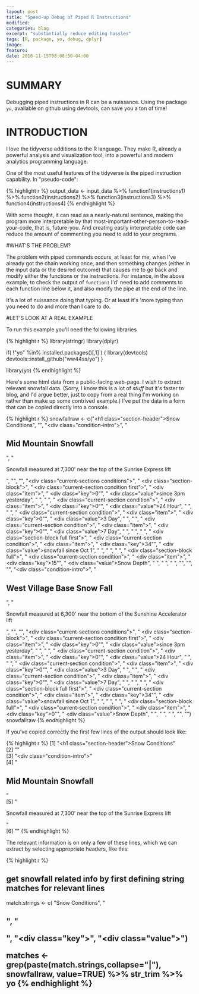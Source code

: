 ```yaml
---
layout: post
title: "Speed-up Debug of Piped R Instructions"
modified: 
categories: blog
excerpt: "substantially reduce editing hassles"
tags: [R, package, yo, debug, dplyr]
image:
feature:
date: 2016-11-15T08:08:50-04:00
---
```


# SUMMARY   
Debugging piped instructions in R can be a nuissance. Using the package `yo`, available on github using devtools, can save you a ton of time!

# INTRODUCTION   

I love the tidyverse additions to the R language. They make R, already a powerful analysis and visualization tool, into a powerful and modern analytics programming language.  

One of the most useful features of the tidyverse is the piped instruction capability. In "pseudo-code":

{% highlight r %}
output_data <- input_data %>% 
        function1(instructions1) %>% 
        function2(instructions2) %>% 
        function3(instructions3) %>%
        function4(instructions4)
{% endhighlight %}

With some thought, it can read as a nearly-natural sentence, making the program more interpretable by that most-important-other-person-to-read-your-code, that is, future-you. And creating easily interpretable code can reduce the amount of commenting you need to add to your programs.

#WHAT'S THE PROBLEM?

The problem with piped commands occurs, at least for me, when I've already got the chain working once, and then something changes (either in the input data or the desired outcome) that causes me to go back and modify either the functions or the instructions. For instance, in the above example, to check the output of `function1` I'd' need to add comments to each function line below it, and also modify the pipe at the end of the line.

It's a lot of nuissance doing that typing. Or at least it's 'more typing than you need to do and more than I care to do. 

#LET'S LOOK AT A REAL EXAMPLE

To run this example you'll need the following libraries

{% highlight r %}
library(stringr)
library(dplyr)

if( !"yo" %in% installed.packages()[,1] ) {
library(devtools)
devtools::install_github("ww44ss/yo")
}

library(yo)
{% endhighlight %}



Here's some html data from a public-facing web-page. I wish to extract relevant snowfall data. (Sorry, I know this is a lot of _stuff_ but it's faster to blog, and I'd argue better, just to copy from a real thing I'm working on rather than make up some contrived example.) I've put the data in a form that can be copied directly into a console.

{% highlight r %}
snowfallraw <- c("<h1 class=\"section-header\">Snow Conditions</h1>", 
"", 
"<div class=\"condition-intro\">", 
"    <h2>Mid Mountain Snowfall</h2>", 
"    <p>Snowfall measured at 7,300' near the top of the Sunrise Express lift</p>", 
"</div>", 
"", 
"<div class=\"current-sections conditions\">", 
"    <div class=\"section-block\">", 
"        <div class=\"current-section condition first\">", 
"            <div class=\"item\">", 
"                <div class=\"key\">0\"</div>", 
"                <div class=\"value\">since 3pm yesterday</div>", 
"            </div>", "        </div>", 
"        <div class=\"current-section condition\">", 
"            <div class=\"item\">", 
"                <div class=\"key\">0\"</div>", 
"                <div class=\"value\">24 Hour</div>", 
"            </div>", 
"        </div>", 
"        <div class=\"current-section condition\">", 
"            <div class=\"item\">", 
"                <div class=\"key\">0\"</div>", 
"                <div class=\"value\">3 Day</div>", 
"            </div>", 
"        </div>", 
"        <div class=\"current-section condition\">", 
"            <div class=\"item\">", 
"                <div class=\"key\">0\"</div>", 
"                <div class=\"value\">7 Day</div>", 
"            </div>", 
"        </div>", 
"    </div>", 
"    <div class=\"section-block full first\">", 
"        <div class=\"current-section condition\">", 
"            <div class=\"item\">", 
"                <div class=\"key\">34\"</div>", 
"                <div class=\"value\">snowfall since Oct 1</div>", 
"            </div>", "        </div>", "    </div>", 
"    <div class=\"section-block full\">", 
"        <div class=\"current-section condition\">", 
"            <div class=\"item\">", 
"                <div class=\"key\">15\"</div>", 
"                <div class=\"value\">Snow Depth</div>", 
"            </div>", "        </div>", "    </div>", "</div>", 
"", "", "<div class=\"condition-intro\">", 
"    <h2>West Village Base Snow Fall</h2>", 
"    <p>Snowfall measured at 6,300' near the bottom of the Sunshine Accelerator lift</p>", 
"</div>", "", "<div class=\"current-sections conditions\">", 
"    <div class=\"section-block\">", 
"        <div class=\"current-section condition first\">", 
"            <div class=\"item\">", 
"                <div class=\"key\">0\"</div>", 
"                <div class=\"value\">since 3pm yesterday</div>", 
"            </div>", "        </div>", 
"        <div class=\"current-section condition\">", 
"            <div class=\"item\">", 
"                <div class=\"key\">0\"</div>", 
"                <div class=\"value\">24 Hour</div>", 
"            </div>", 
"        </div>", "        <div class=\"current-section condition\">", 
"            <div class=\"item\">", 
"                <div class=\"key\">0\"</div>", 
"                <div class=\"value\">3 Day</div>", 
"            </div>", 
"        </div>", "        <div class=\"current-section condition\">", 
"            <div class=\"item\">", 
"                <div class=\"key\">0\"</div>", 
"                <div class=\"value\">7 Day</div>", 
"            </div>", 
"        </div>", "    </div>", 
"    <div class=\"section-block full first\">", 
"        <div class=\"current-section condition\">", 
"            <div class=\"item\">", 
"                <div class=\"key\">34\"</div>", 
"                <div class=\"value\">snowfall since Oct 1</div>", 
"            </div>", "        </div>", "    </div>", 
"    <div class=\"section-block full\">", 
"        <div class=\"current-section condition\">", 
"            <div class=\"item\">", 
"                <div class=\"key\">0\"</div>", 
"                <div class=\"value\">Snow Depth</div>", 
"            </div>", "        </div>", "    </div>", "</div>", 
"") 
snowfallraw
{% endhighlight %}



If you've copied correctly the first few lines of the output should look like:

{% highlight r %}
[1] "<h1 class=\"section-header\">Snow Conditions</h1>"                                      
[2] ""                                                                                       
[3] "<div class=\"condition-intro\">"                                                        
[4] "    <h2>Mid Mountain Snowfall</h2>"                                                     
[5] "    <p>Snowfall measured at 7,300' near the top of the Sunrise Express lift</p>"        
[6] "</div>" 
{% endhighlight %}

The relevant information is on only a few of these lines, which we can extract by selecting appropriate headers, like this:

{% highlight r %}
## get snowfall related info by first defining string matches for relevant lines
match.strings <- c(
"Snow Conditions",
"<h2>",
"<p>",
"<div class=\"key\">",
"<div class=\"value\">")

matches <- grep(paste(match.strings,collapse="|"), snowfallraw, value=TRUE) %>% 
str_trim %>%
yo
{% endhighlight %}


